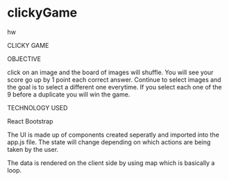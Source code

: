 # clickyGame
hw



CLICKY GAME

OBJECTIVE 

click on an image and the board of images will shuffle. You will see your score go up by 1 point each correct answer. Continue to select images and the goal is to select a different one everytime. If you select each one of the 9 before a duplicate you will win the game.


TECHNOLOGY USED

React
Bootstrap 

The UI is made up of components created seperatly and imported into the app.js file. The state  will change depending on which actions are being taken by the user. 

The data is rendered on the client side by using map which is basically a loop. 